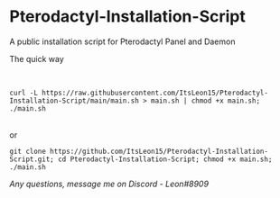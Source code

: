 # Pterodactyl-Installation-Script
A public installation script for Pterodactyl Panel and Daemon <br /> 

<p>The quick way</p> <br /> 

``curl -L https://raw.githubusercontent.com/ItsLeon15/Pterodactyl-Installation-Script/main/main.sh > main.sh | chmod +x main.sh; ./main.sh`` <br /> 
<br />

or

``git clone https://github.com/ItsLeon15/Pterodactyl-Installation-Script.git; cd Pterodactyl-Installation-Script; chmod +x main.sh; ./main.sh``

<i>Any questions, message me on Discord - Leon#8909<i>

